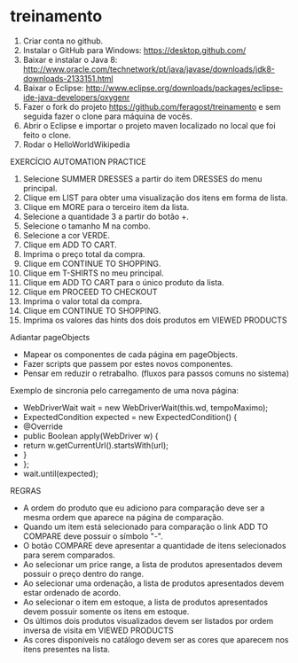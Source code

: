 ﻿# treinamento

1. Criar conta no github.
2. Instalar o GitHub para Windows: https://desktop.github.com/
3. Baixar e instalar o Java 8: http://www.oracle.com/technetwork/pt/java/javase/downloads/jdk8-downloads-2133151.html
4. Baixar o Eclipse: http://www.eclipse.org/downloads/packages/eclipse-ide-java-developers/oxygenr
5. Fazer o fork do projeto https://github.com/feragost/treinamento e sem seguida fazer o clone para máquina de vocês.
6. Abrir o Eclipse e importar o projeto maven localizado no local que foi feito o clone.
7. Rodar o HelloWorldWikipedia

EXERCÍCIO AUTOMATION PRACTICE
1. Selecione SUMMER DRESSES a partir do item DRESSES do menu principal.
2. Clique em LIST para obter uma visualização dos itens em forma de lista.
3. Clique em MORE para o terceiro item da lista.
4. Selecione a quantidade 3 a partir do botão +.
5. Selecione o tamanho M na combo.
6. Selecione a cor VERDE.
7. Clique em ADD TO CART.
8. Imprima o preço total da compra.
9. Clique em CONTINUE TO SHOPPING.
10. Clique em T-SHIRTS no meu principal.
11. Clique em ADD TO CART para o único produto da lista.
12. Clique em PROCEED TO CHECKOUT
13. Imprima o valor total da compra.
14. Clique em CONTINUE TO SHOPPING.
15. Imprima os valores das hints dos dois produtos em VIEWED PRODUCTS

Adiantar pageObjects
 - Mapear os componentes de cada página em pageObjects.
 - Fazer scripts que passem por estes novos componentes.
 - Pensar em reduzir o retrabalho. (fluxos para passos comuns no sistema)

Exemplo de sincronia pelo carregamento de uma nova página:
- WebDriverWait wait = new WebDriverWait(this.wd, tempoMaximo);
- ExpectedCondition<Boolean> expected = new ExpectedCondition<Boolean>() {
-   @Override
-   public Boolean apply(WebDriver w) {
- 	return w.getCurrentUrl().startsWith(url);
-   }
- };
- wait.until(expected);
 
REGRAS
- A ordem do produto que eu adiciono para comparação deve ser a mesma ordem que aparece na página de comparação.
- Quando um item está selecionado para comparação o link ADD TO COMPARE deve possuir o símbolo "-".
- O botão COMPARE deve apresentar a quantidade de itens selecionados para serem comparados.
- Ao selecionar um price range, a lista de produtos apresentados devem possuir o preço dentro do range.
- Ao selecionar uma ordenação, a lista de produtos apresentados devem estar ordenado de acordo.
- Ao selecionar o item em estoque, a lista de produtos apresentados devem possuir somente os itens em estoque.
- Os últimos dois produtos visualizados devem ser listados por ordem inversa de visita em VIEWED PRODUCTS
- As cores disponíveis no catálogo devem ser as cores que aparecem nos itens presentes na lista.